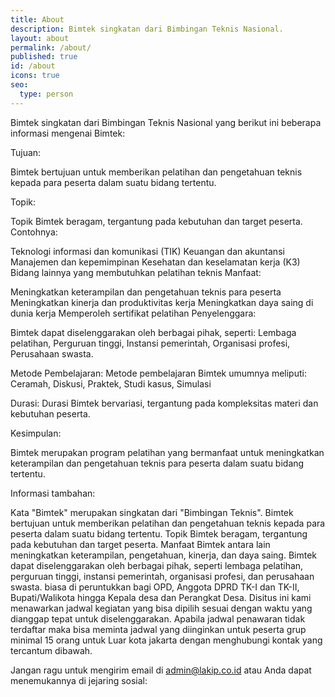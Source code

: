 ```yaml
---
title: About
description: Bimtek singkatan dari Bimbingan Teknis Nasional.
layout: about
permalink: /about/
published: true
id: /about
icons: true
seo:
  type: person
---
```


Bimtek singkatan dari Bimbingan Teknis Nasional yang berikut ini beberapa informasi mengenai Bimtek:

Tujuan:

Bimtek bertujuan untuk memberikan pelatihan dan pengetahuan teknis kepada para peserta dalam suatu bidang tertentu.

Topik:

Topik Bimtek beragam, tergantung pada kebutuhan dan target peserta. Contohnya:

Teknologi informasi dan komunikasi (TIK)
Keuangan dan akuntansi
Manajemen dan kepemimpinan
Kesehatan dan keselamatan kerja (K3)
Bidang lainnya yang membutuhkan pelatihan teknis
Manfaat:

Meningkatkan keterampilan dan pengetahuan teknis para peserta
Meningkatkan kinerja dan produktivitas kerja
Meningkatkan daya saing di dunia kerja
Memperoleh sertifikat pelatihan
Penyelenggara:

Bimtek dapat diselenggarakan oleh berbagai pihak, seperti: Lembaga pelatihan, Perguruan tinggi, Instansi pemerintah, Organisasi profesi, Perusahaan swasta.

Metode Pembelajaran:
Metode pembelajaran Bimtek umumnya meliputi:
Ceramah, Diskusi, Praktek, Studi kasus, Simulasi

Durasi:
Durasi Bimtek bervariasi, tergantung pada kompleksitas materi dan kebutuhan peserta.

Kesimpulan:

Bimtek merupakan program pelatihan yang bermanfaat untuk meningkatkan keterampilan dan pengetahuan teknis para peserta dalam suatu bidang tertentu.

Informasi tambahan:

Kata "Bimtek" merupakan singkatan dari "Bimbingan Teknis". Bimtek bertujuan untuk memberikan pelatihan dan pengetahuan teknis kepada para peserta dalam suatu bidang tertentu. Topik Bimtek beragam, tergantung pada kebutuhan dan target peserta.
Manfaat Bimtek antara lain meningkatkan keterampilan, pengetahuan, kinerja, dan daya saing. Bimtek dapat diselenggarakan oleh berbagai pihak, seperti lembaga pelatihan, perguruan tinggi, instansi pemerintah, organisasi profesi, dan perusahaan swasta. biasa di peruntukkan bagi OPD, Anggota DPRD TK-I dan TK-II, Bupati/Walikota hingga Kepala desa dan Perangkat Desa. Disitus ini kami menawarkan jadwal kegiatan yang bisa dipilih sesuai dengan waktu yang dianggap tepat untuk diselenggarakan.
Apabila jadwal penawaran tidak terdaftar maka bisa meminta jadwal yang diinginkan untuk peserta grup minimal 15 orang untuk Luar kota jakarta dengan menghubungi kontak yang tercantum dibawah.

Jangan ragu untuk mengirim email di <admin@lakip.co.id> atau Anda dapat menemukannya di jejaring sosial:
